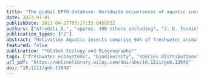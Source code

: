 ```yaml
---
title: "The global EPTO database: Worldwide occurrences of aquatic insects"
date: 2023-01-01
publishDate: 2023-04-27T05:17:33.045952Z
authors: ["Afroditi G.", "approx. 100 others including", "J. D. Tonkin", "Sami Domisch"]
publication_types: ["2"]
abstract: "Motivation Aquatic insects comprise 64% of freshwater animal diversity and are widely used as bioindicators to assess water quality impairment and freshwater ecosystem health, as well as to test ecological hypotheses. Despite their importance, a comprehensive, global database of aquatic insect occurrences for mapping freshwater biodiversity in macroecological studies and applied freshwater research is missing. We aim to fill this gap and present the Global EPTO Database, which includes worldwide geo-referenced aquatic insect occurrence records for four major taxa groups: Ephemeroptera, Plecoptera, Trichoptera and Odonata (EPTO). Main type of variables contained A total of 8,368,467 occurrence records globally, of which 8,319,689 (99%) are publicly available. The records are attributed to the corresponding drainage basin and sub-catchment based on the Hydrography90m dataset and are accompanied by the elevation value, the freshwater ecoregion and the protection status of their location. Spatial location and grain The database covers the global extent, with 86% of the observation records having coordinates with at least four decimal digits (11.1 m precision at the equator) in the World Geodetic System 1984 (WGS84) coordinate reference system. Time period and grain Sampling years span from 1951 to 2021. Ninety-nine percent of the records have information on the year of the observation, 95% on the year and month, while 94% have a complete date. In the case of seven sub-datasets, exact dates can be retrieved upon communication with the data contributors. Major taxa and level of measurement Ephemeroptera, Plecoptera, Trichoptera and Odonata, standardized at the genus taxonomic level. We provide species names for 7,727,980 (93%) records without further taxonomic verification. Software format The entire tab-separated value (.csv) database can be downloaded and visualized at https://glowabio.org/project/epto_database/. Fifty individual datasets are also available at https://fred.igb-berlin.de, while six datasets have restricted access. For the latter, we share metadata and the contact details of the authors."
featured: false
publication: "*Global Ecology and Biogeography*"
tags: ["freshwater ecosystems", "biodiversity", "species distributions", "Trichoptera", "Ephemeroptera", "Plecoptera", "aquatic insects", "global dataset", "observation records", "Odonata"]
url_pdf: "https://onlinelibrary.wiley.com/doi/abs/10.1111/geb.13648"
doi: "10.1111/geb.13648"
---
```



